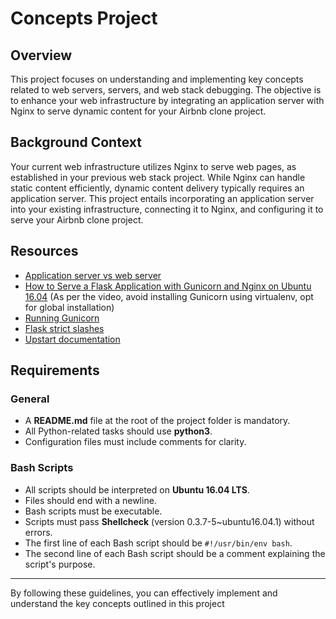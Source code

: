 # Concepts Project

## Overview

This project focuses on understanding and implementing key concepts related to web servers, servers, and web stack debugging. The objective is to enhance your web infrastructure by integrating an application server with Nginx to serve dynamic content for your Airbnb clone project.

## Background Context

Your current web infrastructure utilizes Nginx to serve web pages, as established in your previous web stack project. While Nginx can handle static content efficiently, dynamic content delivery typically requires an application server. This project entails incorporating an application server into your existing infrastructure, connecting it to Nginx, and configuring it to serve your Airbnb clone project.

## Resources

- [Application server vs web server](https://www.nginx.com/resources/glossary/application-server-vs-web-server/)
- [How to Serve a Flask Application with Gunicorn and Nginx on Ubuntu 16.04](https://www.digitalocean.com/community/tutorials/how-to-serve-flask-applications-with-gunicorn-and-nginx-on-ubuntu-16-04) (As per the video, avoid installing Gunicorn using virtualenv, opt for global installation)
- [Running Gunicorn](https://docs.gunicorn.org/en/stable/run.html)
- [Flask strict slashes](https://flask.palletsprojects.com/en/2.0.x/quickstart/#strict-slashes)
- [Upstart documentation](http://upstart.ubuntu.com/cookbook/)

## Requirements

### General

- A **README.md** file at the root of the project folder is mandatory.
- All Python-related tasks should use **python3**.
- Configuration files must include comments for clarity.
  
### Bash Scripts

- All scripts should be interpreted on **Ubuntu 16.04 LTS**.
- Files should end with a newline.
- Bash scripts must be executable.
- Scripts must pass **Shellcheck** (version 0.3.7-5~ubuntu16.04.1) without errors.
- The first line of each Bash script should be `#!/usr/bin/env bash`.
- The second line of each Bash script should be a comment explaining the script's purpose.

---
By following these guidelines, you can effectively implement and understand the key concepts outlined in this project
